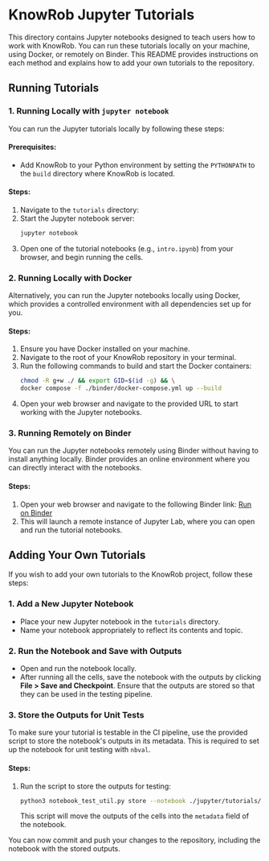 # KnowRob Jupyter Tutorials

This directory contains Jupyter notebooks designed to teach users how to work with KnowRob. You can run these tutorials locally on your machine, using Docker, or remotely on Binder. This README provides instructions on each method and explains how to add your own tutorials to the repository.

## Running Tutorials

### 1. Running Locally with `jupyter notebook`

You can run the Jupyter tutorials locally by following these steps:

#### Prerequisites:
- Add KnowRob to your Python environment by setting the `PYTHONPATH` to the `build` directory where KnowRob is located.

#### Steps:

1. Navigate to the `tutorials` directory:
2. Start the Jupyter notebook server:
   ```bash
   jupyter notebook
   ```
3. Open one of the tutorial notebooks (e.g., `intro.ipynb`) from your browser, and begin running the cells.

### 2. Running Locally with Docker

Alternatively, you can run the Jupyter notebooks locally using Docker, which provides a controlled environment with all dependencies set up for you.

#### Steps:
1. Ensure you have Docker installed on your machine.
2. Navigate to the root of your KnowRob repository in your terminal.
3. Run the following commands to build and start the Docker containers:
   ```bash
   chmod -R g+w ./ && export GID=$(id -g) && \
   docker compose -f ./binder/docker-compose.yml up --build
   ```
4. Open your web browser and navigate to the provided URL to start working with the Jupyter notebooks.

### 3. Running Remotely on Binder

You can run the Jupyter notebooks remotely using Binder without having to install anything locally. Binder provides an online environment where you can directly interact with the notebooks.

#### Steps:
1. Open your web browser and navigate to the following Binder link:
   [Run on Binder](https://binder.intel4coro.de/v2/gh/knowrob/knowrob.git/dev?labpath=tutorials%2Fintro.ipynb)
2. This will launch a remote instance of Jupyter Lab, where you can open and run the tutorial notebooks.

## Adding Your Own Tutorials

If you wish to add your own tutorials to the KnowRob project, follow these steps:

### 1. Add a New Jupyter Notebook
- Place your new Jupyter notebook in the `tutorials` directory.
- Name your notebook appropriately to reflect its contents and topic.

### 2. Run the Notebook and Save with Outputs
- Open and run the notebook locally.
- After running all the cells, save the notebook with the outputs by clicking **File > Save and Checkpoint**. Ensure that the outputs are stored so that they can be used in the testing pipeline.

### 3. Store the Outputs for Unit Tests
To make sure your tutorial is testable in the CI pipeline, use the provided script to store the notebook's outputs in its metadata. This is required to set up the notebook for unit testing with `nbval`.

#### Steps:
1. Run the script to store the outputs for testing:
   ```bash
   python3 notebook_test_util.py store --notebook ./jupyter/tutorials/<your-notebook>.ipynb
   ```
   This script will move the outputs of the cells into the `metadata` field of the notebook.
   
You can now commit and push your changes to the repository, including the notebook with the stored outputs.